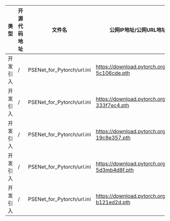 
| 类型 | 开源代码地址 | 文件名 | 公网IP地址/公网URL地址/域名/邮箱地址 | 用途说明 |
| ---- | ------------ | ------ | ------------------------------------ | -------- |
|开发引入|/|PSENet_for_Pytorch/url.ini|https://download.pytorch.org/models/resnet18-5c106cde.pth|下载权重|
|开发引入|/|PSENet_for_Pytorch/url.ini|https://download.pytorch.org/models/resnet34-333f7ec4.pth|下载权重|
|开发引入|/|PSENet_for_Pytorch/url.ini|https://download.pytorch.org/models/resnet50-19c8e357.pth|下载权重|
|开发引入|/|PSENet_for_Pytorch/url.ini|https://download.pytorch.org/models/resnet101-5d3mb4d8f.pth|下载权重|
|开发引入|/|PSENet_for_Pytorch/url.ini|https://download.pytorch.org/models/resnet152-b121ed2d.pth|下载权重|

